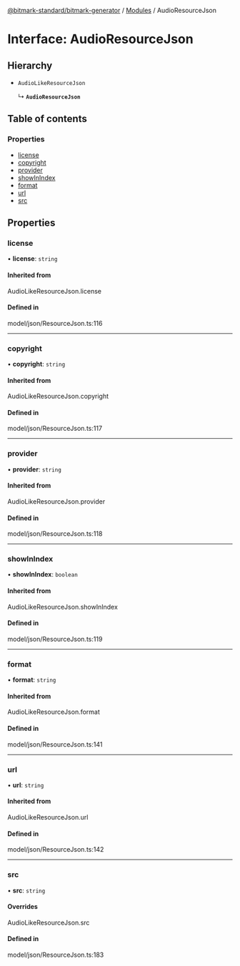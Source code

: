 [@bitmark-standard/bitmark-generator](../API.md) / [Modules](../modules.md) / AudioResourceJson

# Interface: AudioResourceJson

## Hierarchy

- `AudioLikeResourceJson`

  ↳ **`AudioResourceJson`**

## Table of contents

### Properties

- [license](AudioResourceJson.md#license)
- [copyright](AudioResourceJson.md#copyright)
- [provider](AudioResourceJson.md#provider)
- [showInIndex](AudioResourceJson.md#showInIndex)
- [format](AudioResourceJson.md#format)
- [url](AudioResourceJson.md#url)
- [src](AudioResourceJson.md#src)

## Properties

### license

• **license**: `string`

#### Inherited from

AudioLikeResourceJson.license

#### Defined in

model/json/ResourceJson.ts:116

___

### copyright

• **copyright**: `string`

#### Inherited from

AudioLikeResourceJson.copyright

#### Defined in

model/json/ResourceJson.ts:117

___

### provider

• **provider**: `string`

#### Inherited from

AudioLikeResourceJson.provider

#### Defined in

model/json/ResourceJson.ts:118

___

### showInIndex

• **showInIndex**: `boolean`

#### Inherited from

AudioLikeResourceJson.showInIndex

#### Defined in

model/json/ResourceJson.ts:119

___

### format

• **format**: `string`

#### Inherited from

AudioLikeResourceJson.format

#### Defined in

model/json/ResourceJson.ts:141

___

### url

• **url**: `string`

#### Inherited from

AudioLikeResourceJson.url

#### Defined in

model/json/ResourceJson.ts:142

___

### src

• **src**: `string`

#### Overrides

AudioLikeResourceJson.src

#### Defined in

model/json/ResourceJson.ts:183
